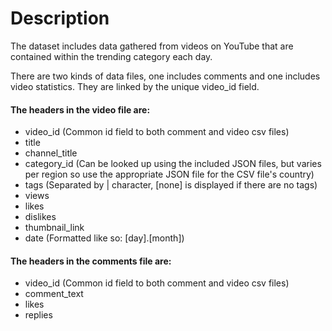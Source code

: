 # Description
The dataset includes data gathered from videos on YouTube that are contained within the trending category each day.

There are two kinds of data files, one includes comments and one includes video statistics. They are linked by the unique video_id field.

#### The headers in the video file are:

* video_id (Common id field to both comment and video csv files)
* title
* channel_title
* category_id (Can be looked up using the included JSON files, but varies per region so use the appropriate JSON file for the CSV file's country)
* tags (Separated by | character, [none] is displayed if there are no tags)
* views
* likes
* dislikes
* thumbnail_link
* date (Formatted like so: [day].[month])

#### The headers in the comments file are:

* video_id (Common id field to both comment and video csv files)
* comment_text
* likes
* replies
